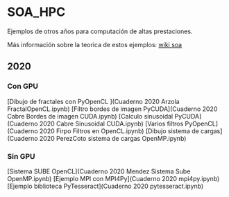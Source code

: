 # SOA_HPC

Ejemplos de otros años para computación de altas prestaciones.

Más información sobre la teorica de estos ejemplos: [wiki soa](http://www.so-unlam.com.ar/wiki/index.php/PUBLICO:HPC)

## 2020

### Con GPU

 [Dibujo de fractales con PyOpenCL ](Cuaderno 2020 Arzola FractalOpenCL.ipynb)
 [Filtro bordes de imagen PyCUDA](Cuaderno 2020 Cabre Bordes de imagen CUDA.ipynb)
 [Calculo sinusoidal PyCUDA](Cuaderno 2020 Cabre Sinusoidal CUDA.ipynb)
 [Varios filtros PyOpenCL](Cuaderno 2020 Firpo Filtros en OpenCL.ipynb)
 [Dibujo sistema de cargas](Cuaderno 2020 PerezCoto sistema de cargas OpenMP.ipynb)
 
 
### Sin GPU

 [Sistema SUBE OpenCL](Cuaderno 2020 Mendez Sistema Sube OpenMP.ipynb)
 [Ejemplo MPI con MPI4Py](Cuaderno 2020 mpi4py.ipynb)
 [Ejemplo biblioteca PyTesseract](Cuaderno 2020 pytesseract.ipynb)
